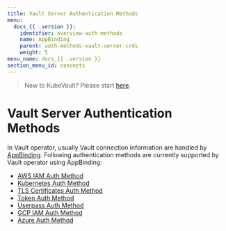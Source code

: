 ```yaml
---
title: Vault Server Authentication Methods
menu:
  docs_{{ .version }}:
    identifier: overview-auth-methods
    name: AppBinding
    parent: auth-methods-vault-server-crds
    weight: 5
menu_name: docs_{{ .version }}
section_menu_id: concepts
---
```


> New to KubeVault? Please start [here](/docs/concepts/README.md).

# Vault Server Authentication Methods

In Vault operator, usually Vault connection information are handled by [AppBinding](/docs/concepts/vault-server-crds/auth-methods/appbinding.md). Following authentication methods are currently supported by Vault operator using AppBinding:

- [AWS IAM Auth Method](/docs/concepts/vault-server-crds/auth-methods/aws-iam.md)
- [Kubernetes Auth Method](/docs/concepts/vault-server-crds/auth-methods/kubernetes.md)
- [TLS Certificates Auth Method](/docs/concepts/vault-server-crds/auth-methods/tls.md)
- [Token Auth Method](/docs/concepts/vault-server-crds/auth-methods/token.md)
- [Userpass Auth Method](/docs/concepts/vault-server-crds/auth-methods/userpass.md)
- [GCP IAM Auth Method](/docs/concepts/vault-server-crds/auth-methods/gcp-iam.md)
- [Azure Auth Method](/docs/concepts/vault-server-crds/auth-methods/azure.md)
